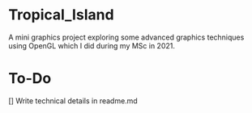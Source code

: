 # Tropical_Island
 A mini graphics project exploring some advanced graphics techniques using OpenGL which I did during my MSc in 2021.

# To-Do
[] Write technical details in readme.md
